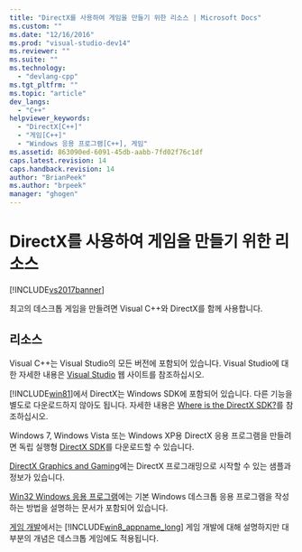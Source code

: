 ```yaml
---
title: "DirectX를 사용하여 게임을 만들기 위한 리소스 | Microsoft Docs"
ms.custom: ""
ms.date: "12/16/2016"
ms.prod: "visual-studio-dev14"
ms.reviewer: ""
ms.suite: ""
ms.technology: 
  - "devlang-cpp"
ms.tgt_pltfrm: ""
ms.topic: "article"
dev_langs: 
  - "C++"
helpviewer_keywords: 
  - "DirectX[C++]"
  - "게임[C++]"
  - "Windows 응용 프로그램[C++], 게임"
ms.assetid: 863090ed-6091-45db-aabb-7fd02f76c1df
caps.latest.revision: 14
caps.handback.revision: 14
author: "BrianPeek"
ms.author: "brpeek"
manager: "ghogen"
---
```

# DirectX를 사용하여 게임을 만들기 위한 리소스
[!INCLUDE[vs2017banner](../assembler/inline/includes/vs2017banner.md)]

최고의 데스크톱 게임을 만들려면 Visual C\+\+와 DirectX를 함께 사용합니다.  
  
## 리소스  
 Visual C\+\+는 Visual Studio의 모든 버전에 포함되어 있습니다.  Visual Studio에 대한 자세한 내용은 [Visual Studio](http://www.visualstudio.com/) 웹 사이트를 참조하십시오.  
  
 [!INCLUDE[win81](../misc/includes/win81_md.md)]에서 DirectX는 Windows SDK에 포함되어 있습니다.  다른 기능을 별도로 다운로드하지 않아도 됩니다.  자세한 내용은 [Where is the DirectX SDK?](http://msdn.microsoft.com/library/windows/desktop/ee663275.aspx)를 참조하십시오.  
  
 Windows 7, Windows Vista 또는 Windows XP용 DirectX 응용 프로그램을 만들려면 독립 실행형 [DirectX SDK](http://www.microsoft.com/download/details.aspx?displaylang=en&id=6812)를 다운로드할 수 있습니다.  
  
 [DirectX Graphics and Gaming](http://msdn.microsoft.com/library/windows/desktop/ee663274\(v=vs.85\).aspx)에는 DirectX 프로그래밍으로 시작할 수 있는 샘플과 정보가 있습니다.  
  
 [Win32 Windows 응용 프로그램](../windows/windows-desktop-applications-cpp.md)에는 기본 Windows 데스크톱 응용 프로그램을 작성하는 방법을 설명하는 문서가 포함되어 있습니다.  
  
 [게임 개발](http://msdn.microsoft.com/library/windows/apps/hh452744.aspx)에서는 [!INCLUDE[win8_appname_long](../build/includes/win8_appname_long_md.md)] 게임 개발에 대해 설명하지만 대부분의 개념은 데스크톱 게임에도 적용됩니다.